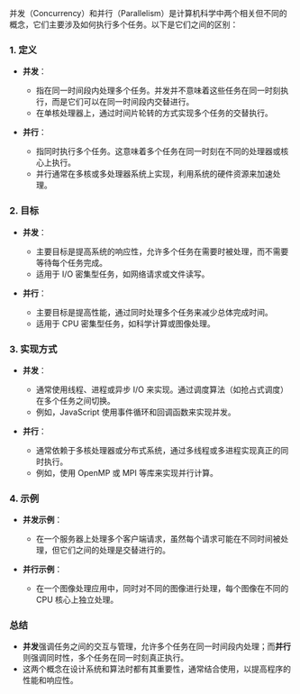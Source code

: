 并发（Concurrency）和并行（Parallelism）是计算机科学中两个相关但不同的概念，它们主要涉及如何执行多个任务。以下是它们之间的区别：

### 1. 定义

- **并发**：
  - 指在同一时间段内处理多个任务。并发并不意味着这些任务在同一时刻执行，而是它们可以在同一时间段内交替进行。
  - 在单核处理器上，通过时间片轮转的方式实现多个任务的交替执行。

- **并行**：
  - 指同时执行多个任务。这意味着多个任务在同一时刻在不同的处理器或核心上执行。
  - 并行通常在多核或多处理器系统上实现，利用系统的硬件资源来加速处理。

### 2. 目标

- **并发**：
  - 主要目标是提高系统的响应性，允许多个任务在需要时被处理，而不需要等待每个任务完成。
  - 适用于 I/O 密集型任务，如网络请求或文件读写。

- **并行**：
  - 主要目标是提高性能，通过同时处理多个任务来减少总体完成时间。
  - 适用于 CPU 密集型任务，如科学计算或图像处理。

### 3. 实现方式

- **并发**：
  - 通常使用线程、进程或异步 I/O 来实现。通过调度算法（如抢占式调度）在多个任务之间切换。
  - 例如，JavaScript 使用事件循环和回调函数来实现并发。

- **并行**：
  - 通常依赖于多核处理器或分布式系统，通过多线程或多进程实现真正的同时执行。
  - 例如，使用 OpenMP 或 MPI 等库来实现并行计算。

### 4. 示例

- **并发示例**：
  - 在一个服务器上处理多个客户端请求，虽然每个请求可能在不同时间被处理，但它们之间的处理是交替进行的。
  
- **并行示例**：
  - 在一个图像处理应用中，同时对不同的图像进行处理，每个图像在不同的 CPU 核心上独立处理。

### 总结

- **并发**强调任务之间的交互与管理，允许多个任务在同一时间段内处理；而**并行**则强调同时性，多个任务在同一时刻真正执行。  
- 这两个概念在设计系统和算法时都有其重要性，通常结合使用，以提高程序的性能和响应性。